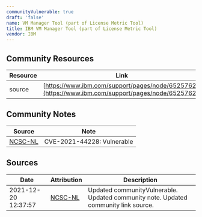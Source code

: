 ```yaml
---
communityVulnerable: true
draft: 'false'
name: VM Manager Tool (part of License Metric Tool)
title: IBM VM Manager Tool (part of License Metric Tool)
vendor: IBM
---
```



## Community Resources
| Resource | Link |
| --- | --- |
| source | [https://www.ibm.com/support/pages/node/6525762/](https://www.ibm.com/support/pages/node/6525762/) |

## Community Notes
| Source | Note |
| --- | --- |
| [NCSC-NL](https://github.com/NCSC-NL/log4shell/blob/main/software/README.md) | CVE-2021-44228: Vulnerable </ul> |

## Sources
| Date | Attribution | Description |
| --- | --- | --- |
| 2021-12-20 12:37:57 | [NCSC-NL](https://github.com/NCSC-NL/log4shell/blob/main/software/README.md) | Updated communityVulnerable. Updated community note. Updated community link source.  |

